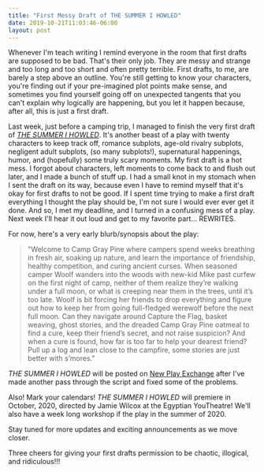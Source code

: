 ```yaml
---
title: "First Messy Draft of THE SUMMER I HOWLED"
date: 2019-10-21T11:03:46-06:00
layout: post
---
```


Whenever I'm teach writing I remind everyone in the room that first drafts are supposed to be bad. That's their only job. They are messy and strange and too long and too short and often pretty terrible. First drafts, to me, are barely a step above an outline. You're still getting to know your characters, you're finding out if your pre-imagined plot points make sense, and sometimes you find yourself going off on unexpected tangents that you can't explain why logically are happening, but you let it happen because, after all, this is just a first draft.

Last week, just before a camping trip, I managed to finish the very first draft of [*THE SUMMER I HOWLED*](https://newplayexchange.org/plays/529011/summer-i-howled). It's another beast of a play with twenty characters to keep track off, romance subplots, age-old rivalry subplots, negligent adult subplots, (so many subplots!), supernatural happenings, humor, and (hopefully) some truly scary moments. My first draft is a hot mess. I forgot about characters, left moments to come back to and flush out later, and I made a bunch of stuff up. I had a small knot in my stomach when I sent the draft on its way, because even I have to remind myself that it's okay for first drafts to not be good. If I spent time trying to make a first draft everything I thought the play should be, I'm not sure I would ever ever get it done. And so, I met my deadline, and I turned in a confusing mess of a play. Next week I'll hear it out loud and get to my favorite part... REWRITES.

For now, here's a very early blurb/synopsis about the play:

>"Welcome to Camp Gray Pine where campers spend weeks breathing in fresh air, soaking up nature, and learn the importance of friendship, healthy competition, and curing ancient curses. When seasoned camper Woolf wanders into the woods with new-kid Mike past curfew on the first night of camp, neither of them realize they’re walking under a full moon, or what is creeping near them in the trees, until it’s too late. Woolf is bit forcing her friends to drop everything and figure out how to keep her from going full-fledged werewolf before the next full moon. Can they navigate around Capture the Flag, basket weaving, ghost stories, and the dreaded Camp Gray Pine oatmeal to find a cure, keep their friend’s secret, and not raise suspicion? And when a cure is found, how far is too far to help your dearest friend? Pull up a log and lean close to the campfire, some stories are just better with s’mores."

*THE SUMMER I HOWLED* will be posted on [New Play Exchange](https://newplayexchange.org/users/275/rachel-bublitz) after I've made another pass through the script and fixed some of the problems.

Also! Mark your calendars! *THE SUMMER I HOWLED* will premiere in October, 2020, directed by Jamie Wilcox at the Egyptian YouTheatre! We'll also have a week long workshop if the play in the summer of 2020.

Stay tuned for more updates and exciting announcements as we move closer.

Three cheers for giving your first drafts permission to be chaotic, illogical, and ridiculous!!!
